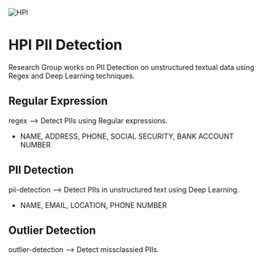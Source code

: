 ![HPI](https://upload.wikimedia.org/wikipedia/commons/f/f2/Hasso-Plattner-Institut_logo.svg)

# HPI PII Detection
Research Group works on PII Detection on unstructured textual data using Regex and Deep Learning techniques.

## Regular Expression
regex --> Detect PIIs using Regular expressions.
  *  NAME, ADDRESS, PHONE, SOCIAL SECURITY, BANK ACCOUNT NUMBER

## PII Detection
pii-detection --> Detect PIIs in unstructured text using Deep Learning.
  *  NAME, EMAIL, LOCATION, PHONE NUMBER

## Outlier Detection
outlier-detection --> Detect missclassied PIIs.
